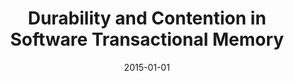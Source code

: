 ---
abstract: ''
authors:
- Michael Schröder
date: '2015-01-01'
featured: false
publication_types:
- '7'
publishDate: '2015-01-01'
title: Durability and Contention in Software Transactional Memory
url_pdf: ''
---